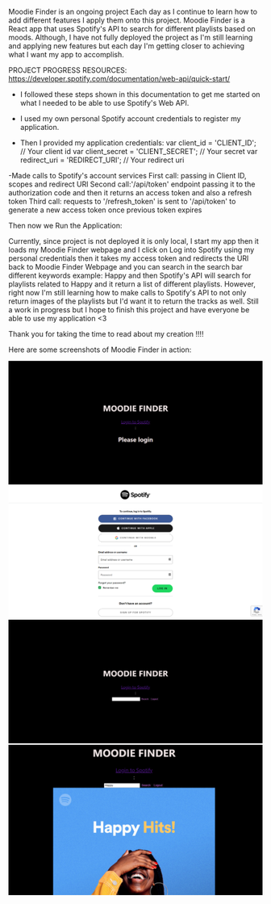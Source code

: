 Moodie Finder is an ongoing project
Each day as I continue to learn how to add different features I apply them onto this project.
Moodie Finder is a React app that uses Spotify's API to search for different playlists based on moods. 
Although, I have not fully deployed the project as I'm still learning and applying new features but each day I'm getting closer to achieving what I want my app to accomplish. 

PROJECT PROGRESS RESOURCES:
https://developer.spotify.com/documentation/web-api/quick-start/
- I followed these steps shown in this documentation to get me started on what I needed to be able to use Spotify's Web API. 

- I used my own personal Spotify account credentials to register my application.

- Then I provided my application credentials: 
var client_id = 'CLIENT_ID'; // Your client id
var client_secret = 'CLIENT_SECRET'; // Your secret
var redirect_uri = 'REDIRECT_URI'; // Your redirect uri

-Made calls to Spotify's account services
First call: passing in Client ID, scopes and redirect URl
Second call:'/api/token' endpoint passing it to the authorization code and then it returns an access token and also a refresh token
Third call: requests to '/refresh_token' is sent to '/api/token' to generate a new access token once previous token expires

Then now we Run the Application:

Currently, since project is not deployed it is only local, I start my app then it loads my Moodie Finder webpage and I click on Log into Spotify using my personal credentials then it takes my access token and redirects the URl back to Moodie Finder Webpage and you can search in the search bar different keywords example: Happy and then Spotify's API will search for playlists related to Happy and it return a list of different playlists. 
However, right now I'm still learning how to make calls to Spotify's API to not only return images of the playlists but I'd want it to return the tracks as well. Still a work in progress but I hope to finish this project and have everyone be able to use my application <3 

Thank you for taking the time to read about my creation !!!!

Here are some screenshots of Moodie Finder in action:

![](images/Moodie_Finder_Webpage.png)
![](images/Spotify_Login_Page.png)
![](images/After_Login_Redirect_Page.png)
![](images/Example_Search_Happy.png)
